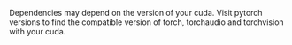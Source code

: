 Dependencies may depend on the version of your cuda.
Visit pytorch versions to find the compatible version of torch, torchaudio and torchvision with your cuda.
